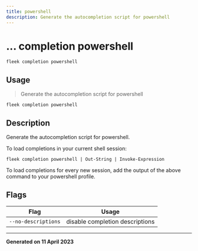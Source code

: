 ```yaml
---
title: powershell
description: Generate the autocompletion script for powershell
---
```


# ... completion powershell
`fleek completion powershell`

## Usage
> Generate the autocompletion script for powershell

```shell
fleek completion powershell
```

## Description


Generate the autocompletion script for powershell.

To load completions in your current shell session:

	fleek completion powershell | Out-String | Invoke-Expression

To load completions for every new session, add the output of the above command
to your powershell profile.



## Flags
|Flag|Usage|
|----|-----|
|`--no-descriptions`|disable completion descriptions|


---
**Generated on 11 April 2023**
